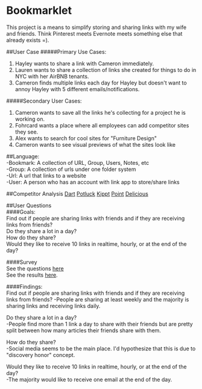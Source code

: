 Bookmarklet
============  
This project is a means to simplify storing and sharing links with my wife and friends.
Think Pinterest meets Evernote meets something else that already exists =).

##User Case
#####Primary Use Cases:  
 1. Hayley wants to share a link with Cameron immediately.
 2. Lauren wants to share a collection of links she created for things to do in NYC with her AirBNB tenants.
 3. Cameron finds multiple links each day for Hayley but doesn't want to annoy Hayley with 5 different emails/notifications.

#####Secondary User Cases:
 1. Cameron wants to save all the links he's collecting for a project he is working on.
 2. Fohrcard wants a place where all employees can add competitor sites they see.
 3. Alex wants to search for cool sites for "Furniture Design"
 4. Cameron wants to see visual previews of what the sites look like


##Language:  
-Bookmark: A collection of URL, Group, Users, Notes, etc  
-Group: A collection of urls under one folder system  
-Url: A url that links to a website  
-User: A person who has an account with link app to store/share links  

##Competitor Analysis
[Dart](http://tossdarts.com/)
[Potluck](https://www.potluck.it/)
[Kippt](https://kippt.com/)
[Point](http://www.getpoint.co/)
[Delicious](https://delicious.com/)

##User Questions  
####Goals:  
Find out if people are sharing links with friends and if they are receiving links from friends?  
Do they share a lot in a day?  
How do they share?  
Would they like to receive 10 links in realtime, hourly, or at the end of the day?

####Survey  
See the questions [here](https://camerobarker.typeform.com/to/wZMt9P)  
See the results [here](https://camerobarker.typeform.com/report/wZMt9P/SJdO).  

####Findings:  
Find out if people are sharing links with friends and if they are receiving links from friends?
-People are sharing at least weekly and the majority is sharing links and receiving links daily.

Do they share a lot in a day?  
-People find more than 1 link a day to share with their friends but are pretty
split between how many articles their friends share with them.

How do they share?  
-Social media seems to be the main place. I'd hypothesize that this is due to "discovery honor" concept.

Would they like to receive 10 links in realtime, hourly, or at the end of the day?  
-The majority would like to receive one email at the end of the day.

